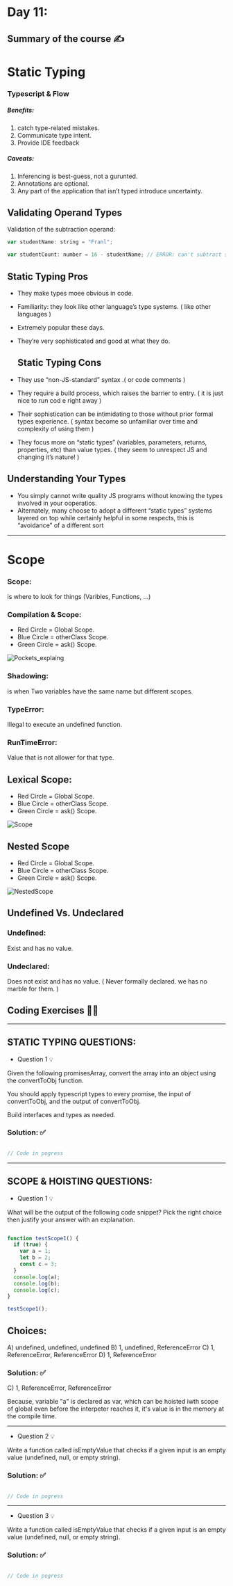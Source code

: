 # Day 11:

## Summary of the course ✍️

# Static Typing

### Typescript & Flow

##### Benefits:

1. catch type-related mistakes.
2. Communicate type intent.
3. Provide IDE feedback

##### Caveats:

1. Inferencing is best-guess, not a gurunted.
2. Annotations are optional.
3. Any part of the application that isn’t  typed introduce uncertainty.

## Validating Operand Types

Validation of the subtraction operand:


```jsx
var studentName: string = "Franl";

var studentCount: number = 16 - studentName; // ERROR: can't subtract string
```

## Static Typing Pros
- They make types moee obvious in code.
- Familiarity: they look like other language’s type systems. ( like other languages )
- Extremely popular these days.
- They’re very sophisticated and good at what they do.

  ## Static Typing Cons
- They use “non-JS-standard” syntax .( or code comments )
- They require a build process, which raises the barrier to entry. ( it is just nice to run cod e right away )
- Their sophistication can be intimidating to those without prior formal types experience. ( syntax become so unfamiliar over time and complexity of using them )
- They focus more on “static types” (variables, parameters, returns, properties, etc) than value types. ( they seem to unrespect JS and changing it’s nature! )

## Understanding Your Types
- You simply cannot write quality JS programs without knowing the types involved in your ooperatios.
- Alternately, many choose to adopt a different “static types” systems layered on top while certainly helpful in some respects, this is “avoidance” of a different sort

---

# Scope

### Scope:

is where to look for things (Varibles, Functions, ...)

### Compilation & Scope:

- Red Circle = Global Scope.
- Blue Circle = otherClass Scope.
- Green Circle = ask() Scope.

![Pockets_explaing](https://github.com/Husam-AbuZina/Mastering-JavaScript-in-20-Days/assets/109718076/287bbd82-c95c-4fe9-89b7-611239a17746)

### Shadowing:

is when Two variables have the same name but different scopes.

### TypeError:

Illegal to execute an undefined function.

### RunTimeError:

Value that is not allower for that type.

## Lexical Scope:

- Red Circle = Global Scope.
- Blue Circle = otherClass Scope.
- Green Circle = ask() Scope.


![Scope](https://github.com/Husam-AbuZina/Mastering-JavaScript-in-20-Days/assets/109718076/7f9751fd-ee75-4184-8f9f-32530dbe0bee)

## Nested Scope

- Red Circle = Global Scope.
- Blue Circle = otherClass Scope.
- Green Circle = ask() Scope.

![NestedScope](https://github.com/Husam-AbuZina/Mastering-JavaScript-in-20-Days/assets/109718076/096f4f28-9167-4c48-8aad-589c32d63503)


## Undefined Vs. Undeclared

### Undefined:

Exist and has no value.

### Undeclared:

Does not exist and has no value. ( Never formally declared. we has no marble for them. )


## Coding Exercises 👨‍💻

---

## STATIC TYPING QUESTIONS:

- Question 1 💡
    
Given the following promisesArray, convert the array into an object using the convertToObj function.

You should apply typescript types to every promise, the input of convertToObj, and the output of convertToObj.

Build interfaces and types as needed.
    
  ### Solution: ✅
    
```jsx

// Code in pogress

```

---

## SCOPE & HOISTING QUESTIONS:

- Question 1 💡
    
What will be the output of the following code snippet? Pick the right choice then justify your answer with an explanation.
    
```jsx

function testScope1() {
  if (true) {
    var a = 1;
    let b = 2;
    const c = 3;
  }
  console.log(a);
  console.log(b);
  console.log(c);
}

testScope1();

```

## Choices:

A) undefined, undefined, undefined
B) 1, undefined, ReferenceError
C) 1, ReferenceError, ReferenceError
D) 1, ReferenceError

  ### Solution: ✅
  
C) 1, ReferenceError, ReferenceError

 Because, variable "a" is declared as var, which can be hoisted iwth scope of global even before the interpeter reaches it, it's value is in the memory at the compile time.

---

- Question 2 💡
    
Write a function called isEmptyValue that checks if a given input is an empty value (undefined, null, or empty string).
    
  ### Solution: ✅
    
```jsx

// Code in pogress

```


---

- Question 3 💡
    
Write a function called isEmptyValue that checks if a given input is an empty value (undefined, null, or empty string).
    
  ### Solution: ✅
    
```jsx

// Code in pogress

```



